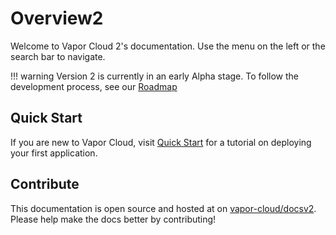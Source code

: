 # Overview2

Welcome to Vapor Cloud 2's documentation. Use the menu on the left or the search bar to navigate.

!!! warning
    Version 2 is currently in an early Alpha stage. To follow the development process, see our [Roadmap](https://github.com/vapor-cloud/roadmap/issues/31)

## Quick Start

If you are new to Vapor Cloud, visit [Quick Start](/quick-start.md) for a tutorial on deploying your first application.

## Contribute

This documentation is open source and hosted at on [vapor-cloud/docsv2](https://github.com/vapor-cloud/docsv2). Please help make the docs better by contributing!
